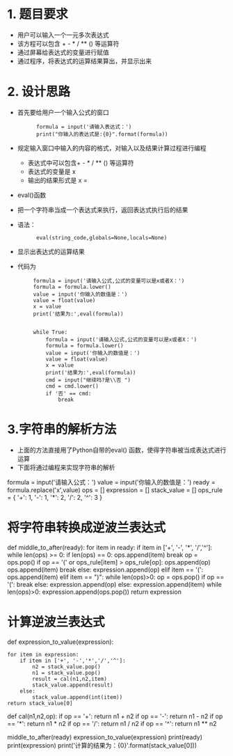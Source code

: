 # 1. 题目要求
- 用户可以输入一个一元多次表达式
- 该方程可以包含 + - * / ** () 等运算符
- 通过屏幕给表达式的变量进行赋值
- 通过程序，将表达式的运算结果算出，并显示出来

# 2. 设计思路
- 首先要给用户一个输入公式的窗口

            formula = input('请输入表达式：')
            print("你输入的表达式是:{0}".format(formula))
            
- 规定输入窗口中输入的内容的格式，对输入以及结果计算过程进行编程
    - 表达式中可以包含+ - * / ** () 等运算符
    - 表达式的变量是 x 
    - 输出的结果形式是 x = 

- eval()函数
- 把一个字符串当成一个表达式来执行，返回表达式执行后的结果
- 语法：
            
            eval(string_code,globals=None,locals=None)
            
 - 显示出表达式的运算结果
 
 
 - 代码为
 
            formula = input('请输入公式,公式的变量可以是x或者X：')
            formula = formula.lower()
            value = input('你输入的数值是：')
            value = float(value)
            x = value
            print('结果为:',eval(formula))
            
            
            while True:
                formula = input('请输入公式,公式的变量可以是x或者X：')
                formula = formula.lower()
                value = input('你输入的数值是：')
                value = float(value)
                x = value
                print('结果为:',eval(formula))
                cmd = input("继续吗?是\\否 ")
                cmd = cmd.lower()
                if '否' == cmd:
                    break

# 3.字符串的解析方法
- 上面的方法直接用了Python自带的eval() 函数，使得字符串被当成表达式进行运算
- 下面将通过编程来实现字符串的解析 

formula = input('请输入公式：')
value = input('你输入的数值是：')
ready = formula.replace('x',value)
ops = []
expression = []
stack_value = []
ops_rule = {
    '+': 1,
    '-': 1,
    '*': 2,
    '/': 2,
    '^': 3
}
# 将字符串转换成逆波兰表达式
def middle_to_after(ready):
    for item in ready:
        if item in ['+', '-', '*', '/','^']:
            while len(ops) >= 0:
                if len(ops) == 0:
                    ops.append(item)
                    break
                op = ops.pop()
                if op == '(' or ops_rule[item] > ops_rule[op]:
                    ops.append(op)
                    ops.append(item)
                    break
                else:
                    expression.append(op)
        elif item == '(':
            ops.append(item)
        elif item == ")":
            while len(ops)>0:
                op = ops.pop()
                if op == '(':
                    break
                else:
                    expression.append(op)
        else:
            expression.append(item)
    while len(ops)>0:
        expression.append(ops.pop())
    return expression
# 计算逆波兰表达式
def expression_to_value(expression):
    
    for item in expression:
        if item in ['+', '-','*','/','^']: 
            n2 = stack_value.pop()
            n1 = stack_value.pop()
            result = cal(n1,n2,item)
            stack_value.append(result)
        else:
            stack_value.append(int(item)) 
    return stack_value[0]

def cal(n1,n2,op):
    if op == '+':
        return n1 + n2
    if op == '-':
        return n1 - n2
    if op == '*':
        return n1 * n2
    if op == '/':
        return n1 / n2
    if op == '^':
        return n1 ** n2
    
middle_to_after(ready)
expression_to_value(expression)
print(ready)
print(expression)
print('计算的结果为：{0}'.format(stack_value[0]))                 